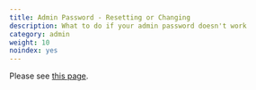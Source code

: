 ```yaml
---
title: Admin Password - Resetting or Changing
description: What to do if your admin password doesn't work 
category: admin 
weight: 10
noindex: yes
---
```


Please see [this page](/user/troubleshooting/reset_admin_password/).

